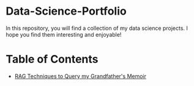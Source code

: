 # Data-Science-Portfolio

In this repository, you will find a collection of my data science projects. I hope you find them interesting and enjoyable!

# Table of Contents

- [RAG Techniques to Query my Grandfather's Memoir](https://github.com/MattPickard/Data-Science-Portfolio/tree/main/Memior%20Project)
